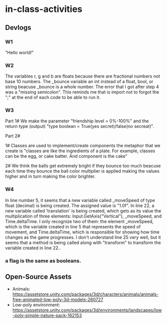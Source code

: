 # in-class-activities
## Devlogs
### W1
"Hello world!"

### W2

The variables r, g and b are floats because there are fractional numbers not base 10 numbers.
The _bounce variable an int instead of a float, bool, or string beacuse _bounce is a whole number. 
The error that I got after step 4 was a "missing semicolon". This reminds me that is import not to forgot the ";" at the end of each code to be able to run it.

### W3

Part 1#
We make the parameter "friendship level = 0%-100%" and the return type (output) "type boolean = True(yes secret)/false(no secreat)".

Part 2#

1# Classes are used to implement/create components the metaphor that we create is "classes are like the ingredients of a plate. For example, classes can be the egg, or cake batter. And component is the cake"

2# We think the balls get extremely bright if they bounce
too much beacuse each time they bounce the ball color multiplier
is applied making the values higher and in turn making the color
brighter.

### W4
In line number 5, it seems that a new variable called _moveSpeed of type float (decimal) is being created. The assigned value is "1.0f". In line 22, a new variable called 'translation' is being created, which gets as its value the multiplication of three elements: Input.GetAxis("Vertical"), _moveSpeed, and Time.deltaTime. I only recognize two of them: the element _moveSpeed, which is the variable created in line 5 that represents the speed of movement, and Time.deltaTime, which is responsible for showing how time changes as the game progresses. I don't understand line 25 very well, but it seems that a method is being called along with "transform" to transform the variable created in line 22..

### a flag is the same as booleans.

## Open-Source Assets

- Animals: https://assetstore.unity.com/packages/3d/characters/animals/animals-free-animated-low-poly-3d-models-260727 
- Low-poly environment: https://assetstore.unity.com/packages/3d/environments/landscapes/low-poly-simple-nature-pack-162153 
